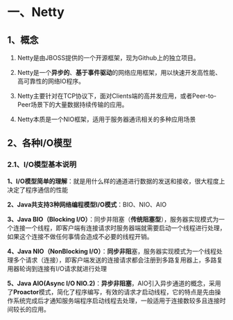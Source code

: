 # 一、Netty

## 1、概念

1. Netty是由JBOSS提供的一个开源框架，现为Github上的独立项目。

2. Netty是一个**异步的**、**基于事件驱动**的网络应用框架，用以快速开发高性能、高可靠性的网络IO程序。

3. Netty主要针对在TCP协议下，面对Clients端的高并发应用，或者Peer-to-Peer场景下的大量数据持续传输的应用。
4. Netty本质是一个NIO框架，适用于服务器通讯相关的多种应用场景

## 2、各种I/O模型

### 2.1、I/O模型基本说明

**1、I/O模型简单的理解**：就是用什么样的通道进行数据的发送和接收，很大程度上决定了程序通信的性能

**2、Java共支持3种网络编程模型I/O模式**：BIO、NIO、AIO

**3、Java BIO（Blocking I/O）**：同步并阻塞（**传统阻塞型**），服务器实现模式为一个连接一个线程，即客户端有连接请求时服务器端就需要启动一个线程进行处理，如果这个连接不做任何事情会造成不必要的线程开销。

**4、Java NIO（NonBlocking I/O）**：**同步非阻**塞，服务器实现模式为一个线程处理多个请求（连接），即客户端发送的连接请求都会注册到多路复用器上，多路复用器轮询到连接有I/O请求就进行处理

**5、Java AIO(Async I/O NIO.2)**：**异步非阻塞**，AIO引入异步通道的概念，采用了**Proactor**模式，简化了程序编写，有效的请求才启动线程，它的特点是先由操作系统完成后才通知服务端程序启动线程去处理，一般适用于连接数较多且连接时间较长的应用。

















